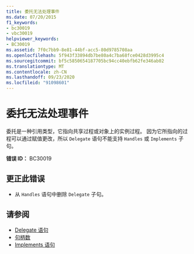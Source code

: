 ```yaml
---
title: 委托无法处理事件
ms.date: 07/20/2015
f1_keywords:
- bc30019
- vbc30019
helpviewer_keywords:
- BC30019
ms.assetid: 7f0c7bb9-8e81-44bf-acc5-80d9785708aa
ms.openlocfilehash: 5f943f33894db7be80a4c7ba68fce0428d3995c4
ms.sourcegitcommit: bf5c5850654187705bc94cc40ebfb62fe346ab02
ms.translationtype: MT
ms.contentlocale: zh-CN
ms.lasthandoff: 09/23/2020
ms.locfileid: "91098601"
---
```

# <a name="delegates-cannot-handle-events"></a>委托无法处理事件

委托是一种引用类型，它指向共享过程或对象上的实例过程。 因为它所指向的过程可以通过赋值更改，所以 `Delegate` 语句不能支持 `Handles` 或 `Implements` 子句。  
  
 **错误 ID：** BC30019  
  
## <a name="to-correct-this-error"></a>更正此错误  
  
- 从 `Handles` 语句中删除 `Delegate` 子句。  
  
## <a name="see-also"></a>请参阅

- [Delegate 语句](../language-reference/statements/delegate-statement.md)
- [句柄数](../language-reference/statements/handles-clause.md)
- [Implements 语句](../language-reference/statements/implements-statement.md)
